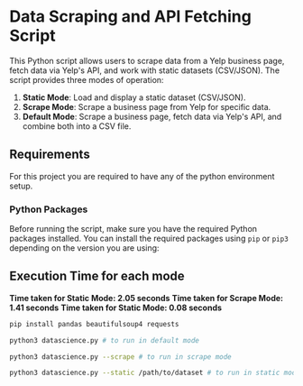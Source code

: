 # Data Scraping and API Fetching Script

This Python script allows users to scrape data from a Yelp business page, fetch data via Yelp's API, and work with static datasets (CSV/JSON). The script provides three modes of operation:

1. **Static Mode**: Load and display a static dataset (CSV/JSON).
2. **Scrape Mode**: Scrape a business page from Yelp for specific data.
3. **Default Mode**: Scrape a business page, fetch data via Yelp's API, and combine both into a CSV file.

## Requirements

For this project you are required to have any of the python environment setup.

### Python Packages

Before running the script, make sure you have the required Python packages installed. You can install the required packages using `pip` or `pip3` depending on the version you are using:

## Execution Time for each mode

**Time taken for Static Mode: 2.05 seconds**
**Time taken for Scrape Mode: 1.41 seconds**
**Time taken for Static Mode: 0.08 seconds**

```bash
pip install pandas beautifulsoup4 requests

python3 datascience.py # to run in default mode

python3 datascience.py --scrape # to run in scrape mode

python3 datascience.py --static /path/to/dataset # to run in static mode
```
